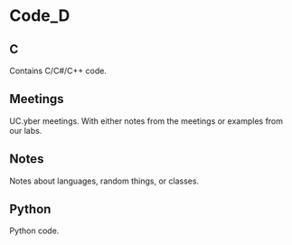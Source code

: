 # Code_D

## C
Contains C/C#/C++ code.

## Meetings
UC.yber meetings. With either notes from the meetings or examples from our labs.

## Notes
Notes about languages, random things, or classes.

## Python
Python code.
